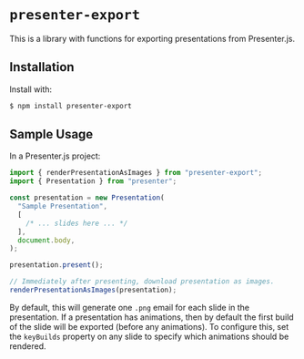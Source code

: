 # `presenter-export`

This is a library with functions for exporting presentations from Presenter.js.

## Installation

Install with:

```bash
$ npm install presenter-export
```

## Sample Usage

In a Presenter.js project:

```typescript
import { renderPresentationAsImages } from "presenter-export";
import { Presentation } from "presenter";

const presentation = new Presentation(
  "Sample Presentation",
  [
    /* ... slides here ... */
  ],
  document.body,
);

presentation.present();

// Immediately after presenting, download presentation as images.
renderPresentationAsImages(presentation);
```

By default, this will generate one `.png` email for each slide in the
presentation. If a presentation has animations, then by default the first build
of the slide will be exported (before any animations). To configure this, set
the `keyBuilds` property on any slide to specify which animations should be
rendered.
